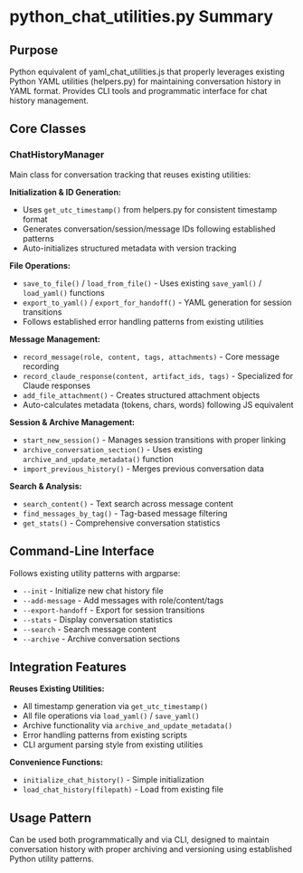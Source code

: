 # python_chat_utilities.py Summary

## Purpose
Python equivalent of yaml_chat_utilities.js that properly leverages existing Python YAML utilities (helpers.py) for maintaining conversation history in YAML format. Provides CLI tools and programmatic interface for chat history management.

## Core Classes

### ChatHistoryManager
Main class for conversation tracking that reuses existing utilities:

**Initialization & ID Generation:**
- Uses `get_utc_timestamp()` from helpers.py for consistent timestamp format
- Generates conversation/session/message IDs following established patterns
- Auto-initializes structured metadata with version tracking

**File Operations:**
- `save_to_file()` / `load_from_file()` - Uses existing `save_yaml()` / `load_yaml()` functions
- `export_to_yaml()` / `export_for_handoff()` - YAML generation for session transitions
- Follows established error handling patterns from existing utilities

**Message Management:**
- `record_message(role, content, tags, attachments)` - Core message recording
- `record_claude_response(content, artifact_ids, tags)` - Specialized for Claude responses
- `add_file_attachment()` - Creates structured attachment objects
- Auto-calculates metadata (tokens, chars, words) following JS equivalent

**Session & Archive Management:**
- `start_new_session()` - Manages session transitions with proper linking
- `archive_conversation_section()` - Uses existing `archive_and_update_metadata()` function
- `import_previous_history()` - Merges previous conversation data

**Search & Analysis:**
- `search_content()` - Text search across message content
- `find_messages_by_tag()` - Tag-based message filtering
- `get_stats()` - Comprehensive conversation statistics

## Command-Line Interface
Follows existing utility patterns with argparse:
- `--init` - Initialize new chat history file
- `--add-message` - Add messages with role/content/tags
- `--export-handoff` - Export for session transitions
- `--stats` - Display conversation statistics
- `--search` - Search message content
- `--archive` - Archive conversation sections

## Integration Features
**Reuses Existing Utilities:**
- All timestamp generation via `get_utc_timestamp()`
- All file operations via `load_yaml()` / `save_yaml()`
- Archive functionality via `archive_and_update_metadata()`
- Error handling patterns from existing scripts
- CLI argument parsing style from existing utilities

**Convenience Functions:**
- `initialize_chat_history()` - Simple initialization
- `load_chat_history(filepath)` - Load from existing file

## Usage Pattern
Can be used both programmatically and via CLI, designed to maintain conversation history with proper archiving and versioning using established Python utility patterns.
